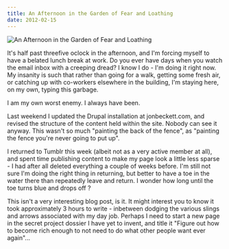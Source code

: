 ```yaml
---
title: An Afternoon in the Garden of Fear and Loathing
date: 2012-02-15
---
```


![An Afternoon in the Garden of Fear and Loathing](https://source.unsplash.com/FHnnjk1Yj7Y/1600x900)

It's half past threefive oclock in the afternoon, and I'm forcing myself to have a belated lunch break at work. Do you ever have days when you watch the email inbox with a creeping dread? I know I do - I'm doing it right now. My insanity is such that rather than going for a walk, getting some fresh air, or catching up with co-workers elsewhere in the building, I'm staying here, on my own, typing this garbage.

I am my own worst enemy. I always have been.

Last weekend I updated the Drupal installation at jonbeckett.com, and revised the structure of the content held within the site. Nobody can see it anyway. This wasn't so much "painting the back of the fence", as "painting the fence you're never going to put up".

I returned to Tumblr this week (albeit not as a very active member at all), and spent time publishing content to make my page look a little less sparse - I had after all deleted everything a couple of weeks before. I'm still not sure I'm doing the right thing in returning, but better to have a toe in the water there than repeatedly leave and return. I wonder how long until the toe turns blue and drops off ?

This isn't a very interesting blog post, is it. It might interest you to know it took approximately 3 hours to write - inbetween dodging the various slings and arrows associated with my day job. Perhaps I need to start a new page in the secret project dossier I have yet to invent, and title it "Figure out how to become rich enough to not need to do what other people want ever again"...